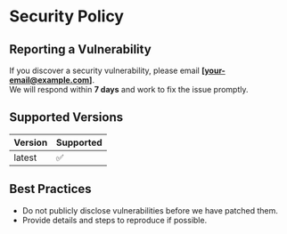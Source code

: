 
# Security Policy

## Reporting a Vulnerability
If you discover a security vulnerability, please email **[your-email@example.com]**.  
We will respond within **7 days** and work to fix the issue promptly.

## Supported Versions
| Version | Supported |
|---------|-----------|
| latest  | ✅        |

## Best Practices
- Do not publicly disclose vulnerabilities before we have patched them.
- Provide details and steps to reproduce if possible.
